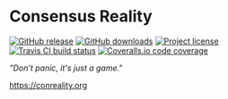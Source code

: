 Consensus Reality
=================

[![GitHub release](https://img.shields.io/github/release/conreality/conreality.svg)](https://github.com/conreality/conreality/releases)
[![GitHub downloads](https://img.shields.io/github/downloads/conreality/conreality/total.svg)](https://github.com/conreality/conreality/releases)
[![Project license](https://img.shields.io/badge/license-Public%20Domain-blue.svg)](https://unlicense.org/)
[![Travis CI build status](https://img.shields.io/travis/conreality/conreality/swarm.svg)](https://travis-ci.org/conreality/conreality)
[![Coveralls.io code coverage](https://img.shields.io/coveralls/conreality/conreality/swarm.svg)](https://coveralls.io/github/conreality/conreality)

*"Don't panic, it's just a game."*

https://conreality.org
